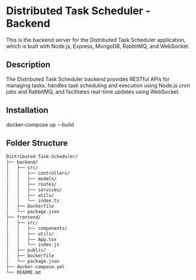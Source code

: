 # Distributed Task Scheduler - Backend

This is the backend server for the Distributed Task Scheduler application, which is built with Node.js, Express, MongoDB, RabbitMQ, and WebSocket.

## Description

The Distributed Task Scheduler backend provides RESTful APIs for managing tasks, handles task scheduling and execution using Node.js cron jobs and RabbitMQ, and facilitates real-time updates using WebSocket.

## Installation

docker-compose up --build

## Folder Structure

```bash
Distributed-Task-Scheduler/
├── backend/
│   ├── src/
│   │   ├── controllers/
│   │   ├── models/
│   │   ├── routes/
│   │   ├── services/
│   │   ├── utils/
│   │   └── index.ts
│   ├── Dockerfile
│   └── package.json
├── frontend/
│   ├── src/
│   │   ├── components/
│   │   ├── utils/
│   │   ├── App.tsx
│   │   └── index.js
│   ├── public/
│   ├── Dockerfile
│   └── package.json
├── docker-compose.yml
└── README.md
```

